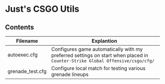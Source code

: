# Just's CSGO Utils

## Contents

| Filename | Explantion |
| -- | -- |
| autoexec.cfg | Configures game automatically with my preferred settings on start when placed in `Counter-Strike Global Offensive/csgo/cfg/` |
| grenade_test.cfg | Configure local match for testing various grenade lineups |
